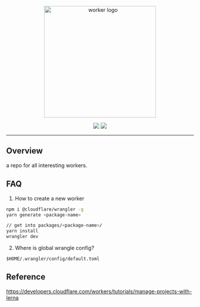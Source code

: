 <p align="center">
  <img src="https://i.imgur.com/1jj07Nvl.png" alt="worker logo" width="300">
</p>
<p align="center">
  <img src="https://img.shields.io/badge/language-typescript-blue?style=flat-square"/>
  <img src="https://img.shields.io/github/license/maxam2017/workers?style=flat-square"/>
</p>


---

## Overview
a repo for all interesting workers.

## FAQ
1. How to create a new worker

```bash
npm i @cloudflare/wrangler -g
yarn generate <package-name>

// get into packages/<package-name>/
yarn install
wrangler dev
```

2. Where is global wrangle config?
```
$HOME/.wrangler/config/default.toml
```

## Reference
https://developers.cloudflare.com/workers/tutorials/manage-projects-with-lerna

